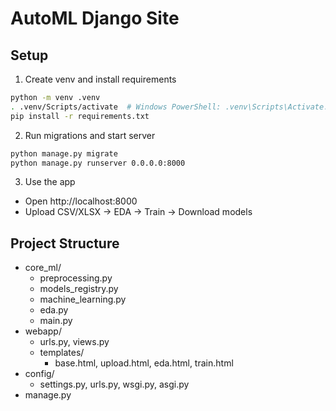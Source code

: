 # AutoML Django Site

## Setup

1. Create venv and install requirements

```bash
python -m venv .venv
. .venv/Scripts/activate  # Windows PowerShell: .venv\Scripts\Activate.ps1
pip install -r requirements.txt
```

2. Run migrations and start server

```bash
python manage.py migrate
python manage.py runserver 0.0.0.0:8000
```

3. Use the app

- Open http://localhost:8000
- Upload CSV/XLSX -> EDA -> Train -> Download models

## Project Structure

- core_ml/
  - preprocessing.py
  - models_registry.py
  - machine_learning.py
  - eda.py
  - main.py
- webapp/
  - urls.py, views.py
  - templates/
    - base.html, upload.html, eda.html, train.html
- config/
  - settings.py, urls.py, wsgi.py, asgi.py
- manage.py
